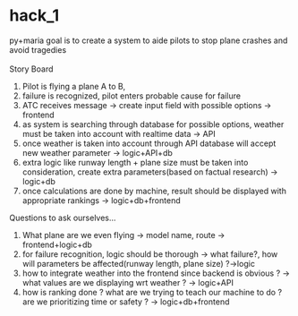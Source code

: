 # hack_1
py+maria
goal is to create a system to aide pilots to stop plane crashes and avoid tragedies\
\
Story Board

1. Pilot is flying a plane A to B, 
2. failure is recognized, pilot enters probable cause for failure
3. ATC receives message  -> create input field with possible options -> frontend
4. as system is searching through database for possible options, weather must be taken into account with realtime data -> API
5. once weather is taken into account through API database will accept new weather parameter -> logic+API+db
6. extra logic like runway length + plane size must be taken into consideration, create extra parameters(based on factual research) -> logic+db
7. once calculations are done by machine, result should be displayed with appropriate rankings -> logic+db+frontend

Questions to ask ourselves...
1. What plane are we even flying -> model name, route -> frontend+logic+db
2. for failure recognition, logic should be thorough -> what failure?, how will parameters be affected(runway length, plane size) ?->logic
3. how to integrate weather into the frontend since backend is obvious ? -> what values are we displaying wrt weather ? -> logic+API
4. how is ranking done ? what are we trying to teach our machine to do ? are we prioritizing time or safety ? -> logic+db+frontend

    
